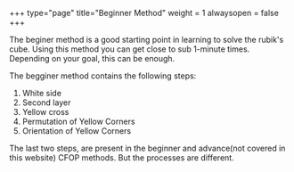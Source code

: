 +++
type="page"
title="Beginner Method"
weight = 1
alwaysopen = false
+++

The beginer method is a good starting point in learning to solve the rubik's cube. Using this method you can get close to sub 1-minute times. Depending on your goal, this can be enough.

The begginer method contains the following steps: 
1. White side
2. Second layer
3. Yellow cross
4. Permutation of Yellow Corners
5. Orientation of Yellow Corners

The last two steps, are present in the beginner and advance(not covered in this website) CFOP methods. But the processes are different.